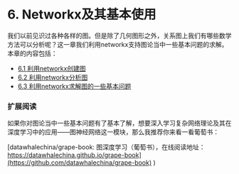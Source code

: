 # 6. Networkx及其基本使用

我们以前见识过各种各样的图。但是除了几何图形之外，关系图上我们有哪些数学方法可以分析呢？这一章我们利用networkx支持图论当中一些基本问题的求解。本章的内容包括：

- [6.1 利用networkx创建图](./6.1-利用networkx创建图.md)
- [6.2 利用networkx分析图](./6.2-利用networkx分析图.md)
- [6.3 利用networkx求解图的一些基本问题](./6.3-利用networkx求解图的一些基本问题.md)

### 扩展阅读

如果你对图论当中一些基本问题有了基本了解，想要深入学习复杂网络理论及其在深度学习中的应用——图神经网络这一模块，那么我推荐你来看一看葡萄书：

[datawhalechina/grape-book: 图深度学习（葡萄书），在线阅读地址： https://datawhalechina.github.io/grape-book](https://github.com/datawhalechina/grape-book) )